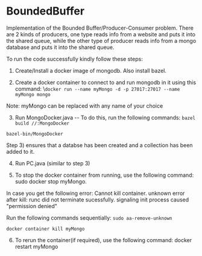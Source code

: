 # BoundedBuffer
Implementation of the Bounded Buffer/Producer-Consumer problem. 
There are 2 kinds of producers, one type reads info from a website and puts it into the shared queue, 
while the other type of producer reads info from a mongo database and puts it into the shared queue.

To run the code successfully kindly follow these steps:
1) Create/Install a docker image of mongodb. Also install bazel.

2) Create a docker container to connect to and run mongodb in it using this command: \\`docker run --name myMongo -d -p 27017:27017 --name myMongo mongo`

Note: myMongo can be replaced with any name of your choice

3) Run MongoDocker.java -- To do this, run the following commands: `bazel build //:MongoDocker`

`bazel-bin/MongoDocker`

Step 3) ensures that a databse has been created and a collection has been added to it.

4) Run PC.java (similar to step 3)

5) To stop the docker container from running, use the following command: sudo docker stop myMongo. 

In case you get the following error: Cannot kill container. unknown error after kill: runc did not terminate sucessfully. signaling init process caused "permission denied"

Run the following commands sequentially: 
`sudo aa-remove-unknown`

`docker container kill myMongo` 

6) To rerun the container(if required), use the following command: docker restart myMongo
